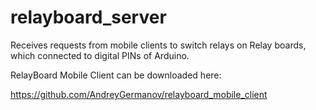 # relayboard_server
Receives requests from mobile clients to switch relays on Relay boards, which connected to digital PINs of Arduino.

 RelayBoard Mobile Client can be downloaded here:

 https://github.com/AndreyGermanov/relayboard_mobile_client
 
